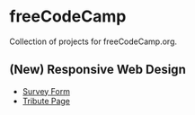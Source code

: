 # freeCodeCamp

Collection of projects for freeCodeCamp.org.

## (New) Responsive Web Design

- [Survey Form](https://github.com/GabrielMontplaisir/freeCodeCamp/tree/main/survey-form)
- [Tribute Page](https://github.com/GabrielMontplaisir/freeCodeCamp/tree/main/tribute-page)
